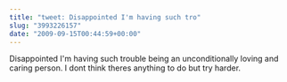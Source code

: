 ```yaml
---
title: "tweet: Disappointed I'm having such tro"
slug: "3993226157"
date: "2009-09-15T00:44:59+00:00"
---
```

Disappointed I'm having such trouble being an unconditionally loving and caring person. I dont think theres anything to do but try harder.